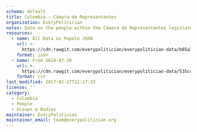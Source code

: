 ```yaml
---
schema: default
title: Colombia — Cámara de Representantes
organization: EveryPolitician
notes: Data on the people within the Cámara de Representantes legislature of Colombia.
resources:
  - name: All Data as Popolo JSON
    url: >-
      https://cdn.rawgit.com/everypolitician/everypolitician-data/b65a13b24d91ec45c5246c242af4175b82a04181/data/Colombia/Representatives/ep-popolo-v1.0.json
    format: json
  - name: From 2014-07-20
    url: >-
      https://cdn.rawgit.com/everypolitician/everypolitician-data/535ccb664b776f6debfd65d179170b919a281420/data/Colombia/Representatives/term-2014.csv
    format: csv
last_modified: 2017-02-27T12:17:33
license: ''
category:
  - Colombia
  - People
  - Groups & Bodies
maintainer: EveryPolitician
maintainer_email: team@everypolitician.org
---
```

